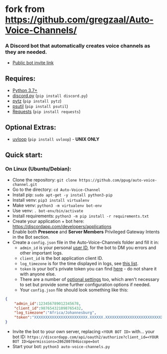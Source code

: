 # fork from https://github.com/gregzaal/Auto-Voice-Channels/

### A Discord bot that automatically creates voice channels as they are needed.

- [Public bot invite link](https://discordapp.com/api/oauth2/authorize?client_id=996841292246036603&permissions=286280784&scope=bot)

## Requires:

* [Python 3.7+](https://www.python.org/downloads/)
* [discord.py](https://pypi.org/project/discord.py/) (`pip install discord.py`)
* [pytz](https://pypi.org/project/pytz/) (`pip install pytz`)
* [psutil](https://pypi.org/project/psutil/) (`pip install psutil`)
* [Requests](https://pypi.org/project/requests/) (`pip install requests`)

## Optional Extras:

* [uvloop](https://pypi.org/project/uvloop/) (`pip install uvloop`) - **UNIX ONLY**

## Quick start:

### On Linux (Ubuntu/Debian):

* Clone the repository: `git clone https://github.com/ppug/auto-voice-channel.git`
* Go to the directory: `cd Auto-Voice-Channel`
* Install pip: `sudo apt-get -y install python3-pip`
* Install venv: `pip3 install virtualenv`
* Make venv: `python3 -m virtualenv bot-env`
* Use venv: `. bot-env/bin/activate`
* Install requirements: `python3 -m pip install -r requirements.txt`
* Create your application + bot here: <https://discordapp.com/developers/applications>
* Enable both **Presence** and **Server Members** Privileged Gateway Intents in the Bot section.
* Create a `config.json` file in the Auto-Voice-Channels folder and fill it in:
  * `admin_id` is your personal [user ID](https://techswift.org/2020/04/22/how-to-find-your-user-id-on-discord/), for the bot to DM you errors and other important logs.
  * `client_id` is the bot application client ID.
  * `log_timezone` is for the time displayed in logs, see [this list](https://stackoverflow.com/questions/13866926/is-there-a-list-of-pytz-timezones).
  * `token` is your bot's private token you can find [here](https://discordapp.com/developers/applications) - do not share it with anyone else.
  * There are a number of [optional settings](https://wiki.dotsbots.com/en/self-hosting/optional-config) too, which aren't necessary to set but provide some further configuration options if needed.
  * Your `config.json` file should look something like this:

```json
{
    "admin_id":123456789012345678,
    "client_id":987654321098765432,
    "log_timezone":"Africa/Johannesburg",
    "token":"XXXXXXXXXXXXXXXXXXXXXXXX.XXXXXX.XXXXXXXXXXXXXXXXXXXXXXXXXXX"
}
```

* Invite the bot to your own server, replacing `<YOUR BOT ID>` with... your bot ID: `https://discordapp.com/api/oauth2/authorize?client_id=<YOUR BOT ID>&permissions=286280784&scope=bot`
* Start your bot: `python3 auto-voice-channels.py`
